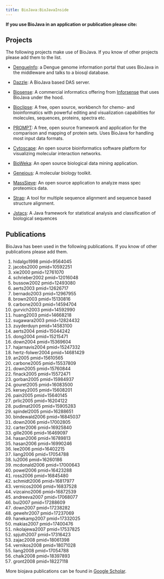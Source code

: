 ```yaml
---
title: BioJava:BioJavaInside
---
```


**If you use BioJava in an application or publication please cite:**

Projects
--------

The following projects make use of BioJava. If you know of other
projects please add them to the list.

-   [DengueInfo](http://www.dengueinfo.org/): a Dengue genome
    information portal that uses BioJava in the middleware and talks to
    a biosql database.

<!-- -->

-   [Dazzle](http://www.derkholm.net/thomas/dazzle): A BioJava based DAS
    server.

<!-- -->

-   [Biosense](http://www.inforsense.com/biosense.html): A commercial
    informatics offering from [Inforsense](http://www.inforsense.com/)
    that uses BioJava under the hood.

<!-- -->

-   [Bioclipse](http://www.bioclipse.net): A free, open source,
    workbench for chemo- and bioinformatics with powerful editing and
    visualization capabilities for molecules, sequences, proteins,
    spectra etc.

<!-- -->

-   [PROMPT](http://webclu.bio.wzw.tum.de/prompt): A free, open source
    framework and application for the comparison and mapping of protein
    sets. Uses BioJava for handling most input data formats.

<!-- -->

-   [Cytoscape](http://www.cytoscape.org): An open source bioinformatics
    software platform for visualizing molecular interaction networks.

<!-- -->

-   [BioWeka](http://www.bioweka.org): An open source biological data
    mining application.

<!-- -->

-   [Geneious](http://www.biomatters.com): A molecular biology toolkit.

<!-- -->

-   [MassSieve](http://www.proteomecommons.org/dev/masssieve/index.html):
    An open source application to analyze mass spec proteomics data.

<!-- -->

-   [Strap](http://www.charite.de/bioinf/strap/): A tool for multiple
    sequence alignment and sequence based structure alignment.

<!-- -->

-   [Jstacs](http://www.jstacs.de): A Java framework for statistical
    analysis and classification of biological sequences

Publications
------------

BioJava has been used in the following publications. If you know of
other publications please add them.

<biblio>

1.  hidalgo1998 pmid=9564045
2.  jacobs2000 pmid=10592251
3.  xie2000 pmid=12761070
4.  schrieber2002 pmid=12016048
5.  bussow2002 pmid=12493080
6.  aerts2003 pmid=12626717
7.  bernado2003 pmid=12967955
8.  brown2003 pmid=15130816
9.  carbone2003 pmid=14594704
10. gurvich2003 pmid=14592990
11. huang2003 pmid=14668218
12. sugawara2003 pmid=12824432
13. zuyderduyn pmid=14583100
14. aerts2004 pmid=15044242
15. dong2004 pmid=15215471
16. down2004 pmid=15369604
17. hajarnavis2004 pmid=15247332
18. hertz-folwer2004 pmid=14681429
19. an2005 pmid=15610565
20. carbone2005 pmid=15537809
21. down2005 pmid=15760844
22. finack2005 pmid=15572471
23. gorban2005 pmid=15984937
24. gouret2005 pmid=16083500
25. kersey2005 pmid=15608201
26. pain2005 pmid=15640145
27. prlic2005 pmid=16204122
28. pudimat2005 pmid=15905283
29. spindel2005 pmid=16288651
30. bindewald2006 pmid=16845037
31. down2006 pmid=17002805
32. carter2006 pmid=16925840
33. gille2006 pmid=16469097
34. hasan2006 pmid=16789813
35. hasan2006 pmid=16990246
36. lee2006 pmid=16402215
37. liang2006 pmid=17054788
38. lu2006 pmid=16260186
39. mcdonald2006 pmid=17000643
40. powel2006 pmid=16423288
41. ross2006 pmid=16845480
42. schmidt2006 pmid=16817977
43. vernicos2006 pmid=16837528
44. vizcaino2006 pmid=16872539
45. andreeva2007 pmid=17068077
46. bui2007 pmid=17288609
47. down2007 pmid=17238282
48. gewehr2007 pmid=17237069
49. hanekamp2007 pmid=17332025
50. makias2007 pmid=17400476
51. nikolajewa2007 pmid=17537825
52. spjuth2007 pmid=17316423
53. zajac2008 pmid=18061398
54. vernikos2008 pmid=18071028
55. liang2008 pmid=17054788
56. chalk2008 pmid=18397893
57. gront2008 pmid=18227118

</biblio>

More biojava publications can be found in [Google
Scholar](http://scholar.google.com/scholar?q=biojava).

